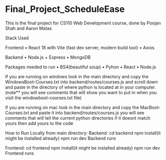 # Final_Project_ScheduleEase

This is the final project for CS110 Web Development course, done by Poojan Shah and Aaron Matas

Stack Used

Frontend
• React 18 with Vite (fast dev server, modern build tool)
• Axios

Backend
• Node.js + Express
• MongoDB

Packages needed to run
• BS4(beautiful soup)
• Pyhon
• React
• Node.js

If you are running on windows look in the main directory and copy the WindowsBoot-Courses.txt into backend/routes/courses.js and scroll down and paste in the directory of where python is located at in your computer.(note** you will see comments that will show you want to put in when you visit the windowboot-courses.txt file)


If you are running on mac look in the main directory and copy the MacBoot-Courses.txt and paste it into backend/routes/courses.js you will see comments that will tell the current python directories if it doesnt match yours then add yours to the code


How to Run Locally from main directory:
Backend:
cd backend
npm install(it might be installed already)
npm run dev
Backend runs

Frontend:
cd frontend
npm install(it might be installed already)
npm run dev
Frontend runs

